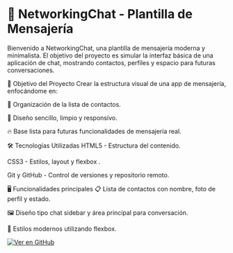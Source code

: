 # 💬 NetworkingChat - Plantilla de Mensajería
Bienvenido a NetworkingChat, una plantilla de mensajería moderna y minimalista.
El objetivo del proyecto es simular la interfaz básica de una aplicación de chat, mostrando contactos, perfiles y espacio para futuras conversaciones.


🚀 Objetivo del Proyecto
Crear la estructura visual de una app de mensajería, enfocándome en:

🧩 Organización de la lista de contactos.

🎨 Diseño sencillo, limpio y responsivo.

🔥 Base lista para futuras funcionalidades de mensajería real.

🛠️ Tecnologías Utilizadas
HTML5 - Estructura del contenido.

CSS3 - Estilos, layout y flexbox .

Git y GitHub - Control de versiones y repositorio remoto.

🖥️ Funcionalidades principales
📋 Lista de contactos con nombre, foto de perfil y estado.

🖼️ Diseño tipo chat sidebar y área principal para conversación.

🎯 Estilos modernos utilizando flexbox.

[![Ver en GitHub](https://img.shields.io/badge/GitHub-Visitar%20Repo-black?logo=github)](https://github.com/SashaNathy/NetworkingChat-plantilla.git)